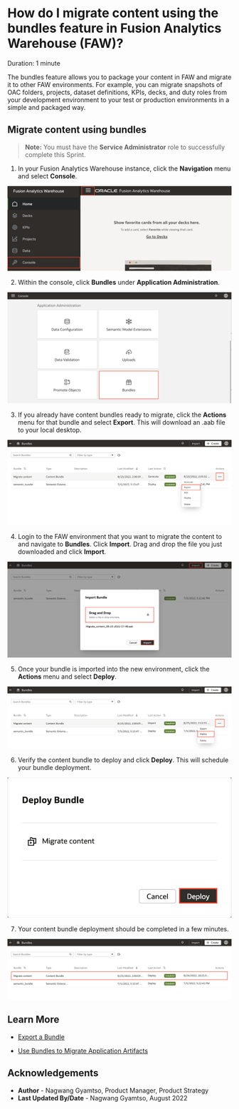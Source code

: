 # How do I migrate content using the bundles feature in Fusion Analytics Warehouse (FAW)?

Duration: 1 minute

The bundles feature allows you to package your content in FAW and migrate it to other FAW environments. For example, you can migrate snapshots of OAC folders, projects, dataset definitions, KPIs, decks, and duty roles from your development environment to your test or production environments in a simple and packaged way.

[](youtube:MaPoaBaAYDU)

## Migrate content using bundles
>**Note:** You must have the **Service Administrator** role to successfully complete this Sprint.

1. In your Fusion Analytics Warehouse instance, click the **Navigation** menu and select **Console**.

  ![Console](images/console.png)

2. Within the console, click **Bundles** under **Application Administration**.

  ![Bundles](images/bundles.png)

3. If you already have content bundles ready to migrate, click the **Actions** menu for that bundle and select **Export**. This will download an .aab file to your local desktop.

  ![Export](images/export.png)

4. Login to the FAW environment that you want to migrate the content to and navigate to **Bundles**. Click **Import**. Drag and drop the file you just downloaded and click **Import**.

  ![Import](images/import.png)

5. Once your bundle is imported into the new environment, click the **Actions** menu and select **Deploy**.

  ![Actions deploy](images/action-deploy.png)

6. Verify the content bundle to deploy and click **Deploy**. This will schedule your bundle deployment.

  ![Deploy](images/deploy.png)

7. Your content bundle deployment should be completed in a few minutes.

  ![Deployed](images/deployed.png)

## Learn More

* [Export a Bundle](https://docs.oracle.com/en/cloud/saas/analytics/22r2/fawag/bundle-your-application-artifacts.html#GUID-25128E54-3964-4B52-9C40-E9D56168CB3A)

* [Use Bundles to Migrate Application Artifacts](https://blogs.oracle.com/analytics/post/fusion-analytics-warehouse-best-practice-series---administering-faw)

## Acknowledgements
* **Author** - Nagwang Gyamtso, Product Manager, Product Strategy
* **Last Updated By/Date** - Nagwang Gyamtso, August 2022
